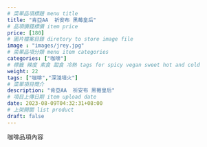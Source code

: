 ```yaml
---
# 菜單品項標題 menu title 
title: "肯亞AA  祈安布 黑莓皇后"
# 品項價錢標價 item price 
price: [180] 
# 圖片檔案目錄 diretory to store image file
image : "images/jrey.jpg"
# 菜單品項分類 menu item categories 
categories: ["咖啡"]
# 標籤 辣度 素食 甜食 冷熱 tags for spicy vegan sweet hot and cold 
weight: 22 
tags: ["咖啡","深淺培火"]
# 菜單項目簡介 
description: "肯亞AA  祈安布 黑莓皇后"
# 項目上傳日期 item upload date 
date: 2023-08-09T04:32:31+08:00
# 上架開關 list product 
draft: false
---
```


咖啡品項內容
